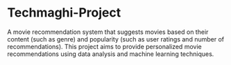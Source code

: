 # Techmaghi-Project
A movie recommendation system that suggests movies based on their content (such as genre) and popularity (such as user ratings and number of recommendations). This project aims to provide personalized movie recommendations using data analysis and machine learning techniques.
